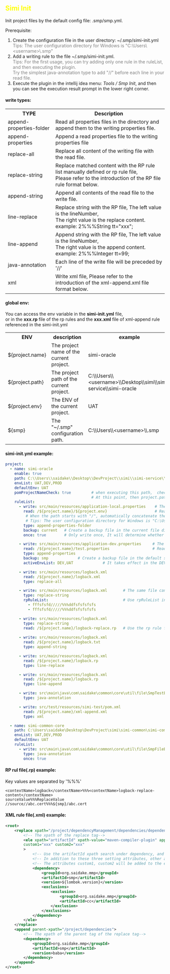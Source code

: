 ## <font color="yellow">Simi Init</font>
Init project files by the default config file: .smp/smp.yml.<br/>

Prerequisite:<br/>
1. Create the configuration file in the user directory: ~/.smp/simi-init.yml<br/>
<font color="gray">Tips: The user configuration directory for Windows is "C:\\Users\\\<username>\\\.smp"</font><br/>
2. Add a writing rule to the file ~/.smp/simi-init.yml.<br/>
   <font color="gray">Tips: For the first usage, you can try adding only one rule in the ruleList, and then executing the plugin.</font><br/>
   <font color="gray">Try the simplest java-annotation type to add "//" before each line in your read file.</font><br/>
3. Execute the plugin in the intellij idea menu: <em>Tools / Smp Init</em>, and then you can see the execution result prompt in the lower right corner. 
#### write types:
<table>
    <tr>
        <th>TYPE</th>
        <th>Description</th>
    </tr>
    <tr>
        <td>append-properties-folder </td>   
        <td>Read all properties files in the directory and append them to the writing properties file.</td>
    </tr>
    <tr>
        <td>append-properties</td>   
        <td>Append a read properties file to the writing properties file</td>
    </tr>
    <tr>
        <td>replace-all</td>   
        <td>Replace all content of the writing file with the read file.</td>
    </tr>
    <tr>
        <td>replace-string</td>
        <td>
            Replace matched content with the RP rule list manually defined or rp rule file, <br/>
            Please refer to the introduction of the RP file rule format below.
        </td>
    </tr>
    <tr>
        <td>append-string</td>
        <td>Append all contents of the read file to the write file.</td>
    </tr>
    <tr>
        <td>line-replace</td>
        <td>
            Replace string with the RP file, The left value is the lineNumber,<br/> 
            The right value is the replace content.<br/>
            example: 2%%%String tt="xxx";
        </td>
    </tr>
    <tr>
        <td>line-append</td>
        <td>
            Append string with the RP file, The left value is the lineNumber,<br/> 
            The right value is the append content.<br/>
            example: 2%%%Integer tt=99;
        </td>
    </tr>
    <tr>
        <td>java-annotation</td>
        <td>Each line of the write file will be preceded by '//'</td>
    </tr>
    <tr>
        <td>xml</td>
        <td>Write xml file, Please refer to the introduction of the xml-append.xml file format below.</td>
    </tr>
</table>

#### global env:
You can access the env variable in the <strong>simi-init.yml</strong> file,<br/> 
or in the <strong>xxx.rp</strong> file of the rp rules and the <strong>xxx.xml</strong> file of xml-append rule referenced in the simi-init.yml<br/>
<table>
    <tr>
        <th>ENV</th>
        <th>description</th>
        <th>example</th>
    </tr>
    <tr>
        <td>${project.name}</td>   
        <td>The project name of the current project.</td>
        <td>simi-oracle</td>
    </tr>
    <tr>
        <td>${project.path}</td>   
        <td>The project path of the current project.</td>
        <td>C:\\Users\\&lt;username&gt;\\Desktop\\simi\\simi-service\\simi-oracle</td>
    </tr>
    <tr>
        <td>${project.env} </td>   
        <td>The ENV of the current project.</td>
        <td>UAT</td>
    </tr>
    <tr>
        <td>${smp}         </td>
        <td>The "~/.smp" configuration path.</td>
        <td>C:\\Users\\&lt;username&gt;\\.smp</td>
    </tr>
</table>

#### simi-init.yml example:
```yaml
project:
  - name: simi-oracle
    enable: true
    path: C:\\Users\\saidake\\Desktop\\DevProject\\simi\\simi-service\\simi-oracle   # Parent project folder
    envList: UAT,DEV,PROD
    defaultEnv: UAT
    pomProjectNameCheck: true         # when executing this path,  check whether Maven project name is project name based on the pom file.
                                      # At this point, then project.path is optional.
    ruleList:
      - write: src/main/resources/application-local.properties    # The relative path to write the file.
        read: /${project.name}/${project.env}                     # Read folder.
         # When the path starts with "/", automatically concatenate the configuration path "~/.smp"
         # Tips: The user configuration directory for Windows is "C:\Users\<username>\.smp"
        type: append-properties-folder                            
        backup: current   # Create a backup file in the current file directory.(The default backup value is "current")
        once: true        # Only write once, It will determine whether it is the first write based on whether the backup file exists.

      - write: src/main/resources/application-dev.properties     # The relative path to write the file.
        read: /${project.name}/test.properties                   # Read property file.
        type: append-properties
        backup: smp             # Create a backup file in the default smp backup folder.(~/.smp/AAAbackup)                                  
        activeEnvList: DEV,UAT             # It takes effect in the DEV and UAT environment and defaults to all environments.

      - write: src/main/resources/logback.xml
        read: /${project.name}/logback.xml
        type: replace-all                                         

      - write: src/main/resources/logback.xml       # The same file can be written multiple times.
        type: replace-string                                      
        rpRuleList:                                 # Use rpRuleList instead of rp file.(it is valid anywhere an RP file is used)
          - fffsfsfd/////%%%ddfsfsfsfsfs
          - fffsfsfd/////%%%ddfsfsfsfsfs

      - write: src/main/resources/logback.xml
        type: replace-string
        read: /${project.name}/logback-replace.rp   # Use the rp rule file instead manually setting one.
        
      - write: src/main/resources/logback.xml
        read: /${project.name}/logback.txt
        type: append-string                                       

      - write: src/main/resources/logback.xml
        read: /${project.name}/logback.rp
        type: line-replace                                        

      - write: src/main/resources/logback.xml
        read: /${project.name}/logback.rp
        type: line-append                                         

      - write: src\main\java\com\saidake\common\core\util\file\SmpTestBackupUtils.java
        type: java-annotation                                     

      - write: src/test/resources/simi-test/pom.xml
        read: /${project.name}/xml-append.xml
        type: xml                                                 

  - name: simi-common-core
    path: C:\Users\saidake\Desktop\DevProject\simi\simi-common\simi-common-core
    envList: UAT,DEV,PROD
    defaultEnv: UAT
    ruleList:
      - write: src\main\java\com\saidake\common\core\util\file\SmpFileBackupUtils.java
        type: java-annotation
        once: true
```

#### RP rul file(.rp) example: 
Key values are separated by '%%%'<br/>
```text
<contextName>logback</contextName>%%%<contextName>logback-replace-content</contextName>
sourceValue%%%ReplaceValue
//source//abc.cert%%%${smp}/abc.cert
```

#### XML rule file(.xml) example: 
```xml
<root>
    <replace xpath="/project/dependencyManagement/dependencies/dependency">    
        <!-- The xpath of the replace tag-->
        <ele xpath="artifactId" xpath-value="maven-compiler-plugin" append-if-not-exists="true"
        custom1="xxx" custom2="xxx" 
        >  
            <!-- Use the artifactId xpath search under dependency, and if the value is equal to 'maven-compiler-plugin', replace it.-->
            <!-- In addition to these three setting attributes, other attributes will be added to the discovered replacement element. -->
            <!-- The attributes custom1, custom2 will be added to the element "dependency"-->
            <dependency>
                <groupId>org.saidake.mmp</groupId>
                <artifactId>smp</artifactId>
                <version>${lombok.version}</version>
                <exclusions>
                    <exclusion>
                        <groupId>org.saidake.mmp</groupId>
                        <artifactId>cc</artifactId>
                    </exclusion>
                </exclusions>
            </dependency>
        </ele>
    </replace>
    <append parent-xpath="/project/dependencies">   
        <!-- The xpath of the parent tag of the replace tag-->
        <dependency>
            <groupId>org.saidake.mmp</groupId>
            <artifactId>smp</artifactId>
            <version>baba</version>
        </dependency>
    </append>
</root>
```